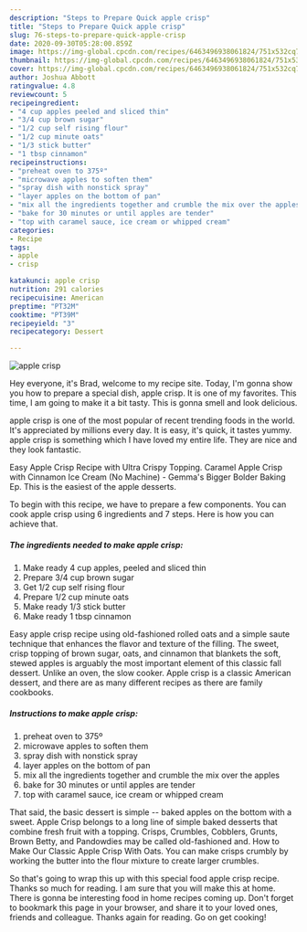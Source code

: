 ```yaml
---
description: "Steps to Prepare Quick apple crisp"
title: "Steps to Prepare Quick apple crisp"
slug: 76-steps-to-prepare-quick-apple-crisp
date: 2020-09-30T05:28:00.859Z
image: https://img-global.cpcdn.com/recipes/6463496938061824/751x532cq70/apple-crisp-recipe-main-photo.jpg
thumbnail: https://img-global.cpcdn.com/recipes/6463496938061824/751x532cq70/apple-crisp-recipe-main-photo.jpg
cover: https://img-global.cpcdn.com/recipes/6463496938061824/751x532cq70/apple-crisp-recipe-main-photo.jpg
author: Joshua Abbott
ratingvalue: 4.8
reviewcount: 5
recipeingredient:
- "4 cup apples peeled and sliced thin"
- "3/4 cup brown sugar"
- "1/2 cup self rising flour"
- "1/2 cup minute oats"
- "1/3 stick butter"
- "1 tbsp cinnamon"
recipeinstructions:
- "preheat oven to 375º"
- "microwave apples to soften them"
- "spray dish with nonstick spray"
- "layer apples on the bottom of pan"
- "mix all the ingredients together and crumble the mix over the apples"
- "bake for 30 minutes or until apples are tender"
- "top with caramel sauce, ice cream or whipped cream"
categories:
- Recipe
tags:
- apple
- crisp

katakunci: apple crisp 
nutrition: 291 calories
recipecuisine: American
preptime: "PT32M"
cooktime: "PT39M"
recipeyield: "3"
recipecategory: Dessert

---
```



![apple crisp](https://img-global.cpcdn.com/recipes/6463496938061824/751x532cq70/apple-crisp-recipe-main-photo.jpg)

Hey everyone, it's Brad, welcome to my recipe site. Today, I'm gonna show you how to prepare a special dish, apple crisp. It is one of my favorites. This time, I am going to make it a bit tasty. This is gonna smell and look delicious.

apple crisp is one of the most popular of recent trending foods in the world. It's appreciated by millions every day. It is easy, it's quick, it tastes yummy. apple crisp is something which I have loved my entire life. They are nice and they look fantastic.

Easy Apple Crisp Recipe with Ultra Crispy Topping. Caramel Apple Crisp with Cinnamon Ice Cream (No Machine) - Gemma&#39;s Bigger Bolder Baking Ep. This is the easiest of the apple desserts.


To begin with this recipe, we have to prepare a few components. You can cook apple crisp using 6 ingredients and 7 steps. Here is how you can achieve that.

##### The ingredients needed to make apple crisp:

1. Make ready 4 cup apples, peeled and sliced thin
1. Prepare 3/4 cup brown sugar
1. Get 1/2 cup self rising flour
1. Prepare 1/2 cup minute oats
1. Make ready 1/3 stick butter
1. Make ready 1 tbsp cinnamon


Easy apple crisp recipe using old-fashioned rolled oats and a simple saute technique that enhances the flavor and texture of the filling. The sweet, crisp topping of brown sugar, oats, and cinnamon that blankets the soft, stewed apples is arguably the most important element of this classic fall dessert. Unlike an oven, the slow cooker. Apple crisp is a classic American dessert, and there are as many different recipes as there are family cookbooks. 

##### Instructions to make apple crisp:

1. preheat oven to 375º
1. microwave apples to soften them
1. spray dish with nonstick spray
1. layer apples on the bottom of pan
1. mix all the ingredients together and crumble the mix over the apples
1. bake for 30 minutes or until apples are tender
1. top with caramel sauce, ice cream or whipped cream


That said, the basic dessert is simple -- baked apples on the bottom with a sweet. Apple Crisp belongs to a long line of simple baked desserts that combine fresh fruit with a topping. Crisps, Crumbles, Cobblers, Grunts, Brown Betty, and Pandowdies may be called old-fashioned and. How to Make Our Classic Apple Crisp With Oats. You can make crisps crumbly by working the butter into the flour mixture to create larger crumbles. 

So that's going to wrap this up with this special food apple crisp recipe. Thanks so much for reading. I am sure that you will make this at home. There is gonna be interesting food in home recipes coming up. Don't forget to bookmark this page in your browser, and share it to your loved ones, friends and colleague. Thanks again for reading. Go on get cooking!
